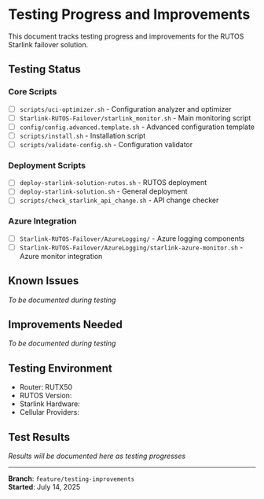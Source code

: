 # Testing Progress and Improvements

This document tracks testing progress and improvements for the RUTOS Starlink failover solution.

## Testing Status

### Core Scripts
- [ ] `scripts/uci-optimizer.sh` - Configuration analyzer and optimizer
- [ ] `Starlink-RUTOS-Failover/starlink_monitor.sh` - Main monitoring script
- [ ] `config/config.advanced.template.sh` - Advanced configuration template
- [ ] `scripts/install.sh` - Installation script
- [ ] `scripts/validate-config.sh` - Configuration validator

### Deployment Scripts
- [ ] `deploy-starlink-solution-rutos.sh` - RUTOS deployment
- [ ] `deploy-starlink-solution.sh` - General deployment
- [ ] `scripts/check_starlink_api_change.sh` - API change checker

### Azure Integration
- [ ] `Starlink-RUTOS-Failover/AzureLogging/` - Azure logging components
- [ ] `Starlink-RUTOS-Failover/AzureLogging/starlink-azure-monitor.sh` - Azure monitor integration

## Known Issues
*To be documented during testing*

## Improvements Needed
*To be documented during testing*

## Testing Environment
- Router: RUTX50
- RUTOS Version: 
- Starlink Hardware: 
- Cellular Providers: 

## Test Results
*Results will be documented here as testing progresses*

---
**Branch**: `feature/testing-improvements`  
**Started**: July 14, 2025

